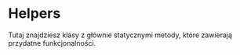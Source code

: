 # Helpers

Tutaj znajdziesz klasy z głównie statycznymi metody, które zawierają przydatne funkcjonalności.